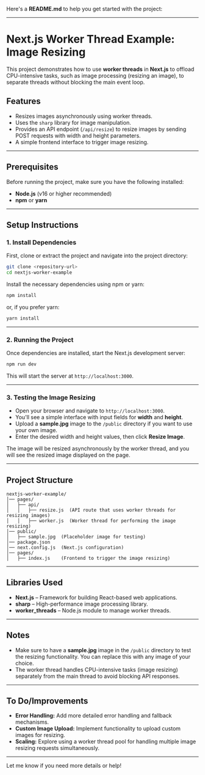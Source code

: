 Here's a **README.md** to help you get started with the project:

---

# Next.js Worker Thread Example: Image Resizing

This project demonstrates how to use **worker threads** in **Next.js** to offload CPU-intensive tasks, such as image processing (resizing an image), to separate threads without blocking the main event loop.

## Features
- Resizes images asynchronously using worker threads.
- Uses the `sharp` library for image manipulation.
- Provides an API endpoint (`/api/resize`) to resize images by sending POST requests with width and height parameters.
- A simple frontend interface to trigger image resizing.

---

## Prerequisites
Before running the project, make sure you have the following installed:

- **Node.js** (v16 or higher recommended)
- **npm** or **yarn**

---

## Setup Instructions

### 1. Install Dependencies

First, clone or extract the project and navigate into the project directory:

```sh
git clone <repository-url>
cd nextjs-worker-example
```

Install the necessary dependencies using npm or yarn:

```sh
npm install
```

or, if you prefer yarn:

```sh
yarn install
```

---

### 2. Running the Project

Once dependencies are installed, start the Next.js development server:

```sh
npm run dev
```

This will start the server at `http://localhost:3000`.

---

### 3. Testing the Image Resizing

- Open your browser and navigate to `http://localhost:3000`.
- You'll see a simple interface with input fields for **width** and **height**.
- Upload a **sample.jpg** image to the `/public` directory if you want to use your own image.
- Enter the desired width and height values, then click **Resize Image**.

The image will be resized asynchronously by the worker thread, and you will see the resized image displayed on the page.

---

## Project Structure

```
nextjs-worker-example/
│── pages/
│   ├── api/
│   │   ├── resize.js  (API route that uses worker threads for resizing images)
│   │   ├── worker.js  (Worker thread for performing the image resizing)
│── public/
│   ├── sample.jpg  (Placeholder image for testing)
│── package.json
│── next.config.js  (Next.js configuration)
│── pages/
│   ├── index.js    (Frontend to trigger the image resizing)
```

---

## Libraries Used

- **Next.js** – Framework for building React-based web applications.
- **sharp** – High-performance image processing library.
- **worker_threads** – Node.js module to manage worker threads.

---

## Notes

- Make sure to have a **sample.jpg** image in the `/public` directory to test the resizing functionality. You can replace this with any image of your choice.
- The worker thread handles CPU-intensive tasks (image resizing) separately from the main thread to avoid blocking API responses.

---

## To Do/Improvements

- **Error Handling:** Add more detailed error handling and fallback mechanisms.
- **Custom Image Upload:** Implement functionality to upload custom images for resizing.
- **Scaling:** Explore using a worker thread pool for handling multiple image resizing requests simultaneously.

---

Let me know if you need more details or help!